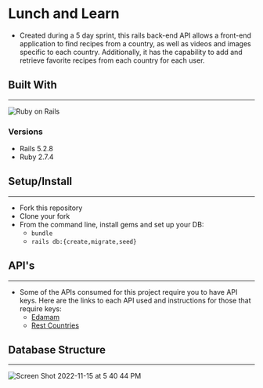 # Lunch and Learn
* Created during a 5 day sprint, this rails back-end API allows a front-end application to find recipes from a country, as well as videos and images specific to each country. Additionally, it has the capability to add and retrieve favorite recipes from each country for each user.

## Built With
------------------
![Ruby on Rails](https://img.shields.io/badge/Ruby_on_Rails-CC0000?style=for-the-badge&logo=ruby-on-rails&logoColor=white)

### Versions
* Rails 5.2.8
* Ruby 2.7.4


## Setup/Install
-----------------
* Fork this repository
* Clone your fork
* From the command line, install gems and set up your DB:
    * `bundle`
    * `rails db:{create,migrate,seed}`

## API's
---------
* Some of the APIs consumed for this project require you to have API keys. Here are the links to each API used and instructions for those that require keys:
  * <a href="https://developer.edamam.com/edamam-recipe-api">Edamam</a>
  * <a href="https://restcountries.com/#api-endpoints-v3-all">Rest Countries</a>

## Database Structure
----------------------
![Screen Shot 2022-11-15 at 5 40 44 PM](https://user-images.githubusercontent.com/105956031/202055197-f80df458-1e0b-40a9-98e5-15e8052473e5.png)

